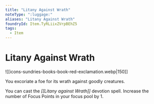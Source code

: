 ```yaml
---
title: "Litany Against Wrath"
noteType: ":luggage:"
aliases: "Litany Against Wrath"
foundryId: Item.TyRLiixZVrpBEhZ5
tags:
  - Item
---
```


# Litany Against Wrath
![[icons-sundries-books-book-red-exclamation.webp|150]]

You excoriate a foe for its wrath against goodly creatures.

You can cast the _[[Litany against Wrath]]_ devotion spell. Increase the number of Focus Points in your focus pool by 1.
